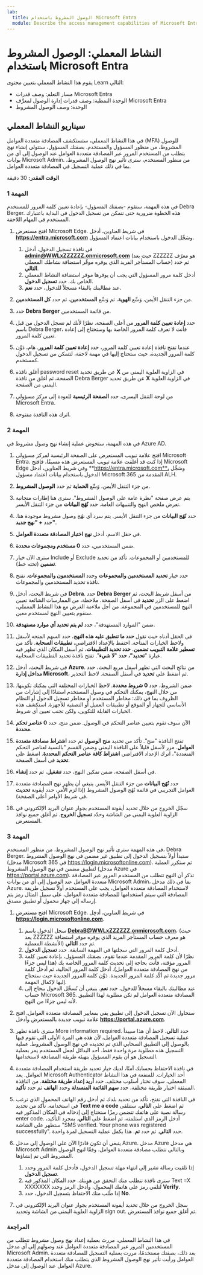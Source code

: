 ```yaml
---
lab:
  title: الوصول المشروط باستخدام Microsoft Entra
  module: Describe the access management capabilities of Microsoft Entra ID
---
```


# النشاط المعملي: الوصول المشروط باستخدام Microsoft Entra

يقوم هذا النشاط المعملي بتعيين محتوى Learn التالي:

- مسار التعلم: وصف قدرات Microsoft Entra
- الوحدة النمطية: وصف قدرات إدارة الوصول لمعرِّف Microsoft Entra
- الوحدة: وصف الوصول المشروط

## سيناريو النشاط المعملي

في هذا النشاط المعملي، ستستكشف المصادقة متعددة العوامل (MFA) للوصول المشروط، من منظور المسؤول والمستخدم.  بصفتك المسؤول، ستتولى إنشاء نهج يتطلب من المستخدم المرور عبر المصادقة متعددة العوامل عند الوصول إلى أي من بوابات Microsoft Admin.  من منظور المستخدم، سترى تأثير نهج الوصول المشروط، بما في ذلك عملية التسجيل في المصادقة متعددة العوامل.

**الوقت المقدر:** 30 دقيقة

### المهمة 1

في هذه المهمة، ستقوم -بصفتك المسؤول- بإعادة تعيين كلمة المرور للمستخدم Debra Berger.  هذه الخطوة ضرورية حتى تتمكن من تسجيل الدخول في البداية باعتبارك المستخدم في المهام اللاحقة.

1. افتح مستعرض Microsoft Edge.  في شريط العناوين، أدخل **https://entra.microsoft.com** وسَجِّل الدخول باستخدام بيانات اعتماد المسؤول.
    1. في نافذة تسجيل الدخول، أدخل **admin@WWLxZZZZZZ.onmicrosoft.com** (حيث يعد ZZZZZZ هو معرّف حساب المستأجر الفريد الذي يوفره موفّر استضافة نشاطك المعملي) ثم حدد **التالي**.
    1. أدخل كلمة مرور المسؤول التي يجب أن يوفرها موفر استضافة النشاط المعملي الخاص بك. حدد **تسجيل الدخول**.
    1. عند مطالبتك بالبقاء مسجلاً للدخول، حدد **نعم**.

1. من جزء التنقل الأيمن، وَسِّع **الهوية**، ثم وَسِّع **المستخدمين**، ثم حدد **كل المستخدمين**.

1. حدد **Debra Berger** من قائمة المستخدمين.

1. حدد **إعادة تعيين كلمة المرور** من أعلى الصفحة. نظرًا لأنك لم تسجل الدخول من قبل باسم Debra Berger، فأنت لا تعرف كلمة المرور الخاصة بها وستحتاج إلى إعادة تعيين كلمة المرور.

1. عندما تفتح نافذة إعادة تعيين كلمة المرور، حدد **إعادة تعيين كلمة المرور**.  هام، دَوِّن كلمة المرور الجديدة، حيث ستحتاج إليها في مهمة لاحقة، لتتمكن من تسجيل الدخول كمستخدم.

1. أغلق نافذة password reset عن طريق تحديد **X** في الزاوية العلوية اليمنى من الصفحة، ثم أغلق من نافذة Debra Berger عن طريق تحديد **X** في الزاوية العلوية اليمنى من الصفحة.

1. من لوحة التنقل اليسرى، حدد **الصفحة الرئيسية** للعودة إلى مركز مسؤولي Microsoft Entra.

1. اترك هذه النافذة مفتوحة.

### المهمة 2

في هذه المهمة، ستخوض عملية إنشاء نهج وصول مشروط في Azure AD.

1. افتح علامة تبويب المستعرض على الصفحة الرئيسية لمركز مسؤولي Microsoft Entra.   إذا كنت قد أغلقت علامة تبويب المستعرض هذه مسبقًا، فافتح Microsoft Edge وفي شريط العناوين، أدخل **https://entra.microsoft.com**، وسَجِّل الدخول باستخدام بيانات اعتماد مسؤول Microsoft 365 المقدمة من ALH.

1. من جزء التنقل الأيمن، وَسِّع **الحماية** ثم حدد **الوصول المشروط**.

1. يتم عرض صفحة "نظرة عامة على الوصول المشروط".  سترى هنا إطارات متجانبة تعرض ملخص النهج والتنبيهات العامة.  حدد **نُهُج البيانات** من جزء التنقل الأيسر.

1. حدد **نُهُج البيانات** من جزء التنقل الأيسر. يتم سرد أي نهُج وصول مشروط موجودة هنا. حدد **+ "نهج جديد"**.

1. في حقل الاسم، أدخل **نهج اختبار المصادقة متعددة العوامل**.

1. ضمن المستخدمين، حدد **0 مستخدم ومجموعات محددة**.

1. سترى الآن خيار Include أو Exclude للمستخدمين أو المجموعات.  تأكد من تحديد **تضمين** (تحته خط).

1. حدد خيار **تحديد المستخدمين والمجموعات** وحدد **المستخدمون والمجموعات**.  تفتح نافذة تحديد المستخدمين والمجموعات.  

1. في شريط البحث، أدخل **Debra**.  حدد **Debra Berger** من أسفل شريط البحث، ثم اضغط على الزر **تحديد** في أسفل الصفحة.  ملاحظة، من الممارسات الشائعة تعيين النهج للمستخدمين في المجموعة.  من أجل ملاءمة الغرض مع هذا النشاط المعملي، سنقوم بتعيين النهج لمستخدم معين.

1. ضمن "الموارد المستهدفة"، حدد **لم يتم تحديد أي موارد مستهدفة**.

1. في الحقل أدناه حيث تقول **حدد ما تنطبق عليه هذه النهج**، حدد السهم المتجه لأسفل ولاحظ الخيارات المتاحة.  احتفظ بالإعداد الافتراضي، **تطبيقات السحابة**.  تأكد من **تسطير علامة التبويب تضمين**.  **حدد تحديد التطبيقات**، ثم أسفل المكان الذي تظهر فيه عبارة "**تحديد"، حدد** "**لا شيء**".  تفتح نافذة تحديد التطبيقات السحابية.

1. في شريط البحث، أدخل **Azure**.  من نتائج البحث التي تظهر أسفل مربع البحث، حدد **مداخل إدارة Microsoft**، ثم اضغط على **تحديد** في أسفل الصفحة.  لاحظ التحذير.  

1. ضمن الشروط، حدد **0 شروط محددة**.  لاحظ الخيارات المختلفة التي يمكنك تكوينها.  من خلال النهج، يمكنك التحكم في وصول المستخدم استنادًا إلى إشارات من الظروف بما في ذلك: مخاطر المستخدم أو مخاطر تسجيل الدخول أو النظام الأساسي للجهاز أو الموقع أو تطبيقات العميل أو التصفية للأجهزة.  استكشف هذه الخيارات القابلة للتكوين، ولكن تجنب تعيين أي شروط.

1. الآن سوف تقوم بتعيين عناصر التحكم في الوصول.  ضمن منح، حدد **0 عناصر تحكم محددة**.

1. تفتح النافذة "منح".  تأكد من تحديد **منح الوصول** ثم حدد **اشتراط مصادقة متعددة العوامل**. مرر لأسفل قليلاً على النافذة اليمنى وضمن القسم "بالنسبة لعناصر التحكم المتعددة"، اترك الإعداد الافتراضي **اشتراط كافة عناصر التحكم المحددة**.  اضغط على **تحديد** في أسفل الصفحة.

1. في أسفل الصفحة، ضمن تمكين النهج، حدد **تشغيل**، ثم حدد **إنشاء**.

1. حدد **نُهُج البيانات** من جزء التنقل الأيسر. ينبغي أن يظهر نهج المصادقة متعددة العوامل التجريبي في قائمة نُهُج الوصول المشروط (إذا لزم الأمر، حدد أيقونة **تحديث** في شريط الأوامر أعلى الصفحة).

1. سجّل الخروج من خلال تحديد أيقونة المستخدم بجوار عنوان البريد الإلكتروني في الزاوية العلوية اليمنى من الشاشة وحدّد **تسجيل الخروج**. ثم أغلق جميع نوافذ المستعرض.

### المهمة 3

في هذه المهمة سترى تأثير نهج الوصول المشروط، من منظور المستخدم، Debra Berger. ستبدأ أولاً بتسجيل الدخول إلى تطبيق غير مضمن في نهج الوصول المشروط (مدخل Microsoft 365 في https://login.microsoftonline.com).  ثم ستكرر العملية لتطبيق مضمن في نهج الوصول المشروط (مدخل Azure في https://portal.azure.com).  تذكر أن النهج تتطلب من المستخدم المرور عبر المصادقة متعددة العوامل عند الوصول إلى أي من بوابات Microsoft Admin، بما في ذلك مدخل Azure.  لاستخدام المصادقة متعددة العوامل، يجب على المستخدم أولاً تسجيل طريقة المصادقة التي سيتم استخدامها للمصادقة متعددة العوامل، على سبيل المثال رمز يتم إرساله إلى جهاز محمول أو تطبيق مصدق.

1. افتح مستعرض Microsoft Edge.  في شريط العناوين، أدخِل **https://login.microsoftonline.com**.
    1. سجل الدخول باسم **DebraB@WWLxZZZZZZ.onmicrosoft.com**، (حيث يعد ZZZZZZ هو معرف حساب المستأجر الفريد الذي يوفره موفر استضافة الأنشطة المعملية) ثم حدد **التالي**.
    1. أدخل كلمة المرور التي سجلتها في المهمة السابقة. حدد **تسجيل الدخول**.
    1. نظرًا لأن كلمة المرور المقدمة عندما تقوم، بصفتك المسؤول، بإعادة تعيين كلمة المرور مؤقتة، فأنت بحاجة إلى تحديث كلمة المرور الخاصة بك (هذا ليس جزءًا من نهج المصادقة متعددة العوامل). أدخل كلمة المرور الحالية، ثم أدخل كلمة مرور جديدة ثم أكّد كلمة المرور الجديدة.  دَوِّن كلمة المرور الجديدة حيث ستحتاج إليها لإكمال المهمة.
    1. عند مطالبتك بالبقاء مسجلاً للدخول، حدد **نعم**.  ينبغي أن تُسجِّل الدخول بنجاح إلى حساب Microsoft 365. المصادقة متعددة العوامل لم تكن مطلوبة لهذا التطبيق لأنه ليس جزءًا من النهج.

1. ستحاول الآن تسجيل الدخول إلى تطبيق يفي بمعايير المصادقة متعددة العوامل. افتح علامة تبويب جديدة بالمستعرض وأدخل **https://portal.azure.com**.

1. سترى نافذة تظهر More information required.  حدد **التالي**.  لاحظ أن هذا سيبدأ عملية تسجيل المصادقة متعددة العوامل، لأن هذه هي المرة الأولى التي تقوم فيها بالوصول إلى التطبيق السحابي الذي تم تحديده في نهج الوصول المشروط.  عملية التسجيل هذه مطلوبة مرة واحدة فقط.   أحد البدائل لجعل المستخدم يمر بعملية التسجيل هو أن يقوم المسؤول بتهيئة طريقة المصادقة لاستخدامها.

1. في نافذة الاحتفاظ بحسابك آمنًا، لديك خيار تحديد طريقة استخدام المصادقة متعددة العوامل.  يعد Microsoft Authenticator أحد الخيارات. للمنفعة في هذا النشاط المعملي، سوف تختار أسلوب مختلف.  حدد **أريد إعداد طريقة مختلفة**.  من النافذة المنبثقة اختيار طريقة مختلفة، حدد **سهم القائمة المنسدلة** وحدد **الهاتف** ثم حدد **تأكيد**.

1. في النافذة التي تفتح، تأكد من تحديد بلدك ثم أدخل رقم الهاتف المحمول الذي ترغب في استخدامه.  تأكد من تحديد **Text me a code** ثم اضغط على **التالي**.  ستتلقى رسالة نصية على هاتفك تتضمن رمزًا ستحتاج إلى إدخاله في المكان المذكور فيه enter code.  أدخل الرمز الذي استلمته، ثم اضغط على **التالي**.  بمجرد التأكيد، ستظهر على الشاشة "SMS verified. Your phone was registered successfully".  حدد **التالي**. ثم حدد ⁧**⁩تم⁧**⁩.  هذا يكمل عملية التسجيل لمرة واحدة.

1. ينبغي أن تكون قادرًا الآن على الوصول إلى مدخل Azure.  مدخل Azure هي مدخل Microsoft Admin وبالتالي تتطلب مصادقة متعددة العوامل، وفقًا لنهج الوصول المشروط التي تم إنشاؤها.  
    1. إذا تلقيت رسالة تشير إلى انتهاء مهلة تسجيل الدخول، فأدخل كلمة المرور وحدد **تسجيل الدخول**.
    1. سترى نافذة تتطلب منك التحقق من هويتك.  حدد المكان المذكور فيه Text =X XXXXXXX لتلقي رمز على هاتفك المحمول، وأدخل الرمز وحدد **Verify**.
    1. إذا طُلب منك الاحتفاظ بتسجيل الدخول، حدد **No**.

1. سجل الخروج من خلال تحديد أيقونة المستخدم بجوار عنوان البريد الإلكتروني في الزاوية العلوية اليمنى من الشاشة وتحديد sign out. ثم أغلق جميع نوافذ المستعرض.

### المراجعة

في هذا النشاط المعملي، مررتَ بعملية إعداد نهج وصول مشروط تتطلب من المستخدمين المرور عبر المصادقة متعددة العوامل عند وصولهم إلى أي مدخل Microsoft Admin.  بعد ذلك، بصفتك مستخدمًا، مررت بعملية التسجيل للمصادقة متعددة العوامل ورأيت تأثير نهج الوصول المشروط الذي يتطلب منك استخدام المصادقة متعددة العوامل عند الوصول إلى مدخل Azure.
